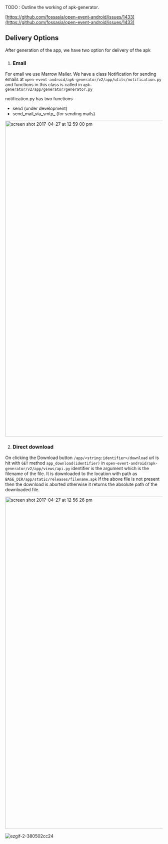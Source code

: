 TODO : Outline the working of apk-generator. 

[https://github.com/fossasia/open-event-android/issues/1433](https://github.com/fossasia/open-event-android/issues/1433)


## **Delivery Options**

After generation of the app, we have two option for delivery of the apk

 1. ### Email
  For email we use Marrow Mailer. We have a class Notification for sending emails at 
 `open-event-android/apk-generator/v2/app/utils/notification.py` and functions in this class is called in `apk-generator/v2/app/generator/generator.py`
  
notification.py has two functions 
- send  (under development)
- send_mail_via_smtp_  (for sending mails)
    
<img width="1008" alt="screen shot 2017-04-27 at 12 59 00 pm" src="https://cloud.githubusercontent.com/assets/12716067/25472568/68d05186-2b49-11e7-99ce-f44e99648323.png">

2. ### Direct download 
On clicking the Download button `/app/<string:identifier>/download` url is hit with `GET` method `app_download(identifier)` in `open-event-android/apk-generator/v2/app/views/api.py`
identifier is the argument which is the filename of the file.
It is downloaded to the location with path as  `BASE_DIR/app/static/releases/filename.apk`
If the above file is not present then the download is aborted otherwise it returns the absolute path of the downloaded file.

<img width="1061" alt="screen shot 2017-04-27 at 12 56 26 pm" src="https://cloud.githubusercontent.com/assets/12716067/25472498/1fd66178-2b49-11e7-9344-2e1291f8e803.png">

![ezgif-2-380502cc24](https://cloud.githubusercontent.com/assets/12716067/25478083/703b47dc-2b5d-11e7-9956-9d11d7ce5956.gif)
